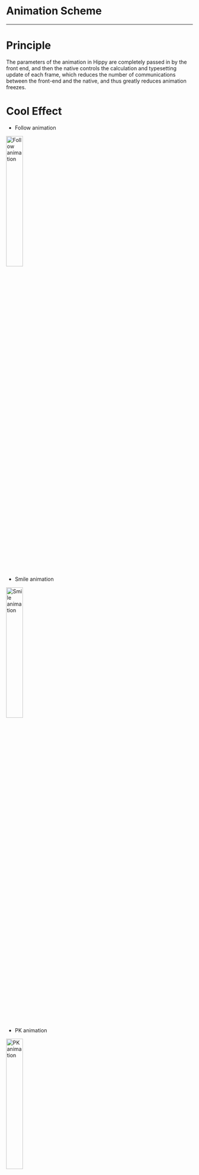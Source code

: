 # Animation Scheme

---

# Principle

The parameters of the animation in Hippy are completely passed in by the front end, and then the native controls the calculation and typesetting update of each frame, which reduces the number of communications between the front-end and the native, and thus greatly reduces animation freezes.

# Cool Effect

* Follow animation

<img src="assets/img/follow_animation.gif" alt="Follow animation" width="30%"/>

* Smile animation

<img src="assets/img/smile_animation.gif" alt="Smile animation" width="30%"/>

* PK animation

<img src="assets/img/pk_animation.gif" alt="PK animation" width="30%"/>

# How to Use

We take `Hippy-React` for example, there are three steps to implementing an animation on Hippy:

1. Define animation with Animation or AnimationSet;
2. When calling render, animate the control properties that you want to animate;
3. Start the Animation through the start method of the animation, and stop and destroy the animation through the destroy method;

## Example Code

```js
import { Animation, StyleSheet } from "@hippy/react";
import React, { Component } from "react";

export default class AnimationExample extends Component {
  componentDidMount() {
    // Set animation parameters
    this.verticalAnimation = new Animation({
      startValue: 0, // Animation start value
      toValue: 100, // Animation end value
      duration: 500, // Animation duration
      delay: 360, // The delay time when the animation actually starts
      mode: "timing", // Animation mode, now only supports timing
      timingFunction: "linear", // Animation easing function
    });
    this.horizonAnimation = new Animation({
      startValue: 0, // Animation start value
      toValue: 100, // Animation end value
      duration: 500, // Animation duration
      delay: 360, // The delay time when the animation actually starts
      mode: "timing", // Animation mode, now only supports timing
      timingFunction: "linear", // Animation easing function
    });
    this.scaleAnimationSet = new AnimationSet({
      children: [
        {
          animation: new Animation({
            startValue: 1,
            toValue: 1.4,
            duration: 200,
            delay: 0,
            mode: "timing",
            timingFunction: "linear",
          }),
          follow: false, // Configure whether the execution of the sub-animation follows the execution
        },
        {
          animation: new Animation({
            startValue: 1.4,
            toValue: 0.2,
            duration: 210,
            delay: 200,
            mode: "timing",
            timingFunction: "linear",
          }),
          follow: true,
        },
      ],
    });
  }

  componentWillUnmount() {
    // If the animation is not destroyed, you need to ensure that the animation is destroyed here, so as not to consume power when the animation runs in the background
    this.scaleAnimationSet && this.scaleAnimationSet.destroy();
    this.horizonAnimation && this.horizonAnimation.destroy();
    this.verticalAnimation && this.verticalAnimation.destroy();
  }

  render() {
    return (
      <View>
        <View style={styles.showArea}>
          <View
            style={[
              styles.square,
              {
                transform: [
                  {
                    scale: this.scaleAnimationSet,
                    translateX: this.horizonAnimation,
                    translateY: this.verticalAnimation,
                  },
                ],
              },
            ]}
          ></View>
        </View>
        <View style={styles.buttonContainer}>
          <View
            style={styles.button}
            onPress={() => {
              this.verticalAnimation.start();
            }}
          >
            <Text style={styles.buttonText}>Horizontal displacement animation</Text>
          </View>
          <View
            style={styles.button}
            onPress={() => {
              this.horizonAnimation.start();
            }}
          >
            <Text style={styles.buttonText}>Vertical displacement animation</Text>
          </View>
          <View
            style={styles.button}
            onPress={() => {
              this.scaleAnimationSet.start();
            }}
          >
            <Text style={styles.buttonText}>Graphic deformation animation</Text>
          </View>
        </View>
      </View>
    );
  }
}

// Style code omitted
```

## More Introduction

For detailed usage, please refer to

[HippyReact Animation module](hippy-react/modules.md?id=animation)

[HippyVue animation component](hippy-vue/external-components?id=animation)

